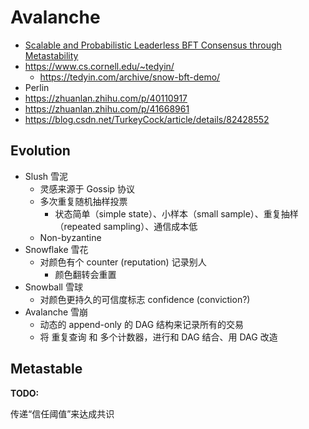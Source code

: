 # Avalanche

+ [Scalable and Probabilistic Leaderless BFT Consensus through Metastability](https://arxiv.org/abs/1906.08936)
+ https://www.cs.cornell.edu/~tedyin/
    * https://tedyin.com/archive/snow-bft-demo/
+ Perlin
+ https://zhuanlan.zhihu.com/p/40110917
+ https://zhuanlan.zhihu.com/p/41668961
+ https://blog.csdn.net/TurkeyCock/article/details/82428552


## Evolution
+ Slush 雪泥
    * 灵感来源于 Gossip 协议
    * 多次重复随机抽样投票
        * 状态简单（simple state）、小样本（small sample）、重复抽样（repeated sampling）、通信成本低
    * Non-byzantine
+ Snowflake 雪花
    * 对颜色有个 counter (reputation) 记录别人
        - 颜色翻转会重置
+ Snowball 雪球
    * 对颜色更持久的可信度标志 confidence (conviction?)
+ Avalanche 雪崩
    * 动态的 append-only 的 DAG 结构来记录所有的交易
    * 将 重复查询 和 多个计数器，进行和 DAG 结合、用 DAG 改造

## Metastable
__TODO:__

传递“信任阈值”来达成共识